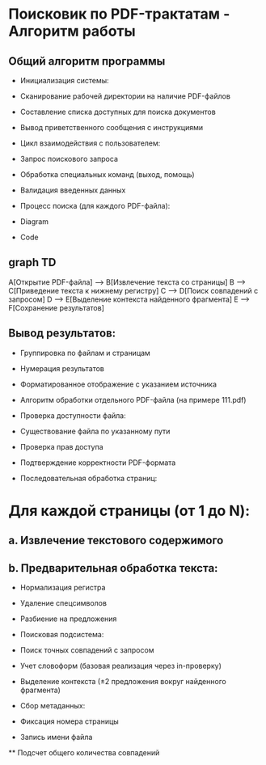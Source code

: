 # Поисковик по PDF-трактатам - Алгоритм работы
## Общий алгоритм программы
*   Инициализация системы:

* Сканирование рабочей директории на наличие PDF-файлов

* Составление списка доступных для поиска документов

* Вывод приветственного сообщения с инструкциями

* Цикл взаимодействия с пользователем:
 
* Запрос поискового запроса

* Обработка специальных команд (выход, помощь)

* Валидация введенных данных

* Процесс поиска (для каждого PDF-файла):

* Diagram
* Code
## graph TD
  A[Открытие PDF-файла] --> B[Извлечение текста со страницы]
  B --> C[Приведение текста к нижнему регистру]
  C --> D[Поиск совпадений с запросом]
  D --> E[Выделение контекста найденного фрагмента]
  E --> F[Сохранение результатов]

## Вывод результатов:

* Группировка по файлам и страницам

* Нумерация результатов

* Форматированное отображение с указанием источника

* Алгоритм обработки отдельного PDF-файла (на примере 111.pdf)
* Проверка доступности файла:

* Существование файла по указанному пути

* Проверка прав доступа

* Подтверждение корректности PDF-формата

* Последовательная обработка страниц:

# Для каждой страницы (от 1 до N):
## a. Извлечение текстового содержимого
## b. Предварительная обработка текста:

* Нормализация регистра

* Удаление спецсимволов

* Разбиение на предложения

* Поисковая подсистема:

* Поиск точных совпадений с запросом

* Учет словоформ (базовая реализация через in-проверку)

* Выделение контекста (±2 предложения вокруг найденного фрагмента)

* Сбор метаданных:

* Фиксация номера страницы

* Запись имени файла

** Подсчет общего количества совпадений

